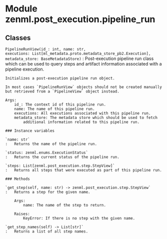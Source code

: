 Module zenml.post_execution.pipeline_run
========================================

Classes
-------

`PipelineRunView(id_: int, name: str, executions: List[ml_metadata.proto.metadata_store_pb2.Execution], metadata_store: BaseMetadataStore)`
:   Post-execution pipeline run class which can be used to query
    steps and artifact information associated with a pipeline execution.
    
    Initializes a post-execution pipeline run object.
    
    In most cases `PipelineRunView` objects should not be created manually
    but retrieved from a `PipelineView` object instead.
    
    Args:
        id_: The context id of this pipeline run.
        name: The name of this pipeline run.
        executions: All executions associated with this pipeline run.
        metadata_store: The metadata store which should be used to fetch
            additional information related to this pipeline run.

    ### Instance variables

    `name: str`
    :   Returns the name of the pipeline run.

    `status: zenml.enums.ExecutionStatus`
    :   Returns the current status of the pipeline run.

    `steps: List[zenml.post_execution.step.StepView]`
    :   Returns all steps that were executed as part of this pipeline run.

    ### Methods

    `get_step(self, name: str) ‑> zenml.post_execution.step.StepView`
    :   Returns a step for the given name.
        
        Args:
            name: The name of the step to return.
        
        Raises:
            KeyError: If there is no step with the given name.

    `get_step_names(self) ‑> List[str]`
    :   Returns a list of all step names.